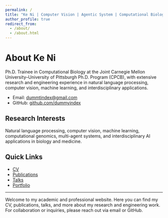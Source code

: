 ```yaml
---
permalink: /
title: "Ke Ni | Computer Vision | Agentic System | Computational Biology | Machine Learning | Single-cell Genomics | AI"
author_profile: true
redirect_from: 
  - /about/
  - /about.html
---
```


# About Ke Ni

Ph.D. Trainee in Computational Biology at the Joint Carnegie Mellon University–University of Pittsburgh Ph.D. Program (CPCB), with extensive research and engineering experience in natural language processing, computer vision, machine learning, and interdisciplinary applications.

- Email: dummtindex@gmail.com
- GitHub: [github.com/dummyindex](https://github.com/dummyindex/)

## Research Interests
Natural language processing, computer vision, machine learning, computational genomics, multi-agent systems, and interdisciplinary AI applications in biology and medicine.

## Quick Links
- [CV](/cv/)
- [Publications](/publications/)
- [Talks](/talks/)
- [Portfolio](/portfolio/)

---

Welcome to my academic and professional website. Here you can find my CV, publications, talks, and more about my research and engineering work. For collaboration or inquiries, please reach out via email or GitHub.
